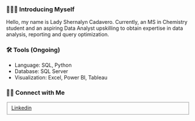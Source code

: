 <h3>🙋🏻‍♀️ Introducing Myself </h3>
<p>Hello, my name is Lady Shernalyn Cadavero. Currently, an MS in Chemistry student and an aspiring Data Analyst upskilling to obtain expertise in data analysis, reporting and query optimization. </p>
<h3>🛠️ Tools (Ongoing)</h3>
<ul>
  <li> Language: SQL, Python</li>
  <li>Database: SQL Server</li>
  <li>Visualization: Excel, Power BI, Tableau</li>
</ul>
<h3>👋🏻 Connect with Me</h3>
<fieldset>
  <a href="https://www.linkedin.com/in/lady-shernalyn-cadavero-33507720b/">Linkedin</a>
</fieldset>
